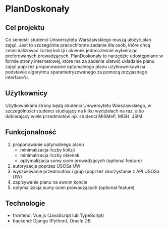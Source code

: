 # PlanDoskonały

## Cel projektu
Co semestr studenci Uniwersytetu Warszawskiego muszą ułożyć plan zajęć. Jest to szczególnie pracochłonne zadanie dla osób, które chcą zminimalizować liczbę kolizji i okienek jednocześnie wybierając preferowanych prowadzących. PlanDoskonały to narzędzie udostępniane w formie strony internetowej, które ma za zadanie ułatwić układanie planu zajęć poprzez proponowanie optymalnego planu użytkownikowi na podstawie algorytmu sparametryzowanego za pomocą przyjaznego interface'u.

## Użytkownicy
Użytkownikami strony będą studenci Uniwersytetu Warszawskiego, w szczególności studenci studiujący na kilku wydziałach na raz, albo dobierający wiele przedmiotów np. studenci MISMaP, MISH, JSIM.

## Funkcjonalność
1. proponowanie optymalnego planu
    - minimalizacja liczby kolizji
    - minimalizacja liczby okienek
    - optymalizacja sumy ocen prowadzących (optional feature)
2. autoryzacja poprzez USOSa UW
3. wyszukiwanie przedmiotów i grup (poprzez skorzystanie z API USOSa UW)
4. zapisywanie planu na swoim koncie
5. optymalizacja sumy ocen prowadzących (optional feature)

## Technologie
- frontend: Vue.js (JavaScript lub TypeScript)
- backend: Django (Python), Oracle DB